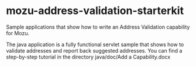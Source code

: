 # mozu-address-validation-starterkit
Sample applications that show how to write an Address Validation capability for Mozu.

The java application is a fully functional servlet sample that shows how to validate addresses and report back suggested addresses.  You can find a step-by-step tutorial in the directory java/doc/Add a Capability.docx
